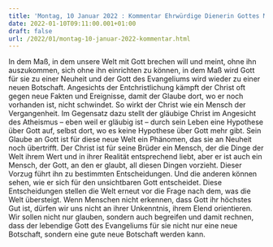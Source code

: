 ```yaml
---
title: 'Montag, 10 Januar 2022 : Kommentar Ehrwürdige Dienerin Gottes Madeleine Delbrêl'
date: 2022-01-10T09:11:00.001+01:00
draft: false
url: /2022/01/montag-10-januar-2022-kommentar.html
---
```


In dem Maß, in dem unsere Welt mit Gott brechen will und meint, ohne ihn auszukommen, sich ohne ihn einrichten zu können, in dem Maß wird Gott für sie zu einer Neuheit und der Gott des Evangeliums wird wieder zu einer neuen Botschaft. Angesichts der Entchristlichung kämpft der Christ oft gegen neue Fakten und Ereignisse, damit der Glaube dort, wo er noch vorhanden ist, nicht schwindet. So wirkt der Christ wie ein Mensch der Vergangenheit. Im Gegensatz dazu stellt der gläubige Christ im Angesicht des Atheismus – eben weil er gläubig ist – durch sein Leben eine Hypothese über Gott auf, selbst dort, wo es keine Hypothese über Gott mehr gibt. Sein Glaube an Gott ist für diese neue Welt ein Phänomen, das sie an Neuheit noch übertrifft. Der Christ ist für seine Brüder ein Mensch, der die Dinge der Welt ihrem Wert und in ihrer Realität entsprechend liebt, aber er ist auch ein Mensch, der Gott, an den er glaubt, all diesen Dingen vorzieht. Dieser Vorzug führt ihn zu bestimmten Entscheidungen. Und die anderen können sehen, wie er sich für den unsichtbaren Gott entscheidet. Diese Entscheidungen stellen die Welt erneut vor die Frage nach dem, was die Welt übersteigt. Wenn Menschen nicht erkennen, dass Gott ihr höchstes Gut ist, dürfen wir uns nicht an ihrer Unkenntnis, ihrem Elend orientieren. Wir sollen nicht nur glauben, sondern auch begreifen und damit rechnen, dass der lebendige Gott des Evangeliums für sie nicht nur eine neue Botschaft, sondern eine gute neue Botschaft werden kann.
